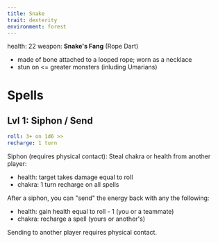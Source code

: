 ```yaml
---
title: Snake
trait: dexterity
environment: forest
---
```


health: 22
weapon: **Snake's Fang** (Rope Dart)
- made of bone attached to a looped rope; worn as a necklace 
- stun on <= greater monsters (inluding Umarians)


# Spells

## Lvl 1: Siphon / Send
```yaml
roll: 3+ on 1d6 >>
recharge: 1 turn
```

Siphon (requires physical contact): Steal chakra or health from another player:

- health: target takes damage equal to roll
- chakra: 1 turn recharge on all spells

After a siphon, you can "send" the energy back with any the following:

- health: gain health equal to roll - 1 (you or a teammate)
- chakra: recharge a spell (yours or another's)

Sending to another player requires physical contact.

<!-- 
Special moves:
- steal health from self (or ally), convert to other ally
 -->


<!-- 
## Lvl 2: Rapidash
```yaml
roll: 3+ on 1d6
recharge: 3 turns
```

- Adds 3 dashes to action set on player's turn (have to be used in succession)
- at the end of each dash, if within range of an opponent, you can make a weapon attack
- Can be used as a reaction on any person's turn

 --><!-- - Close-ranged (hand-to-hand) attacks can't be countered or dodged -->
<!-- - Can't be attacked while rapidashing -->

<!-- ## Lvl 3 (special): DNA EMP
```yaml
roll: 6+ on 1d20 >>
charge: 1 turn
recharge: 1 day
```

 --><!-- Player stretches out arms, and emits a piercing pulse wave touching anything within 3 dashes. Any creature (including teammates) caught in pulse: -->

<!-- - are stunned -->

<!-- - lose magic for 2 turns 
  - including base spells and dodge
- take damage equal to dice rollover / # of creatures in radius
- are stunned

> they also start vomiting (hence the "stunned")

Player gets health equal to dice rollover.

Nat 20: full health -->
